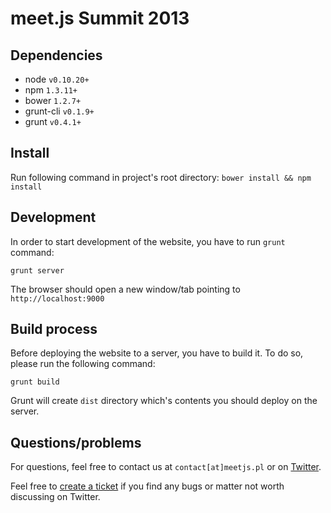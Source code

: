 # meet.js Summit 2013

## Dependencies
- node `v0.10.20+`
- npm `1.3.11+`
- bower `1.2.7+`
- grunt-cli `v0.1.9+`
- grunt `v0.4.1+`

## Install

Run following command in project's root directory:
``bower install && npm install``

## Development

In order to start development of the website, you have to run `grunt` command:

``grunt server``

The browser should open a new window/tab pointing to `http://localhost:9000`

## Build process

Before deploying the website to a server, you have to build it. To do so, please run the following command:

``grunt build``

Grunt will create `dist` directory which's contents you should deploy on the server.

## Questions/problems

For questions, feel free to contact us at `contact[at]meetjs.pl` or on [Twitter](http://twitter.com/meetjs).

Feel free to [create a ticket](https://github.com/meetjspl/summit/issues/new) if you find any bugs or matter not worth discussing on Twitter.
